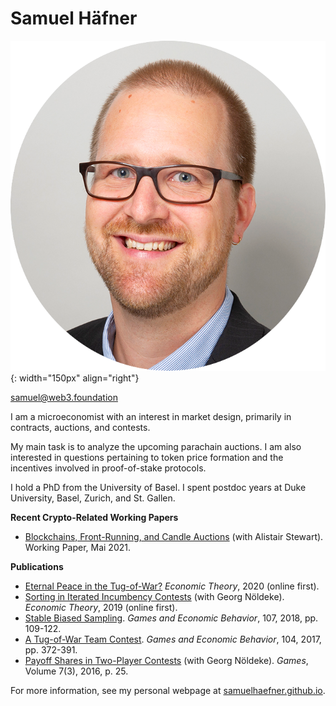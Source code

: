 # Samuel Häfner

![](samuel2.png){: width="150px" align="right"}

samuel@web3.foundation

I am a microeconomist with an interest in market design, primarily in contracts, auctions, and contests. 

My main task is to analyze the upcoming parachain auctions. I am also interested in questions pertaining to token price formation and the incentives involved in proof-of-stake protocols. 

I hold a PhD from the University of Basel. I spent postdoc years at Duke University, Basel, Zurich, and St. Gallen.

**Recent Crypto-Related Working Papers**

* [Blockchains, Front-Running, and Candle Auctions](https://ssrn.com/abstract=3846363) (with Alistair Stewart). Working Paper, Mai 2021.

**Publications** 

* [Eternal Peace in the Tug-of-War?](https://doi.org/10.1007/s00199-020-01287-9)&nbsp;*Economic Theory*, 2020 (online first).
* [Sorting in Iterated Incumbency Contests](https://doi.org/10.1007/s00199-019-01205-8) (with Georg Nöldeke). *Economic Theory*, 2019 (online first).
* [Stable Biased Sampling](https://doi.org/10.1016/j.geb.2017.11.006). *Games and Economic Behavior*, 107, 2018, pp. 109-122.
* [A Tug-of-War Team Contest](https://doi.org/10.1016/j.geb.2017.04.013). *Games and Economic Behavior*, 104, 2017, pp. 372-391.
* [Payoff Shares in Two-Player Contests](http://www.mdpi.com/2073-4336/7/3/25/pdf) (with Georg Nöldeke). *Games*, Volume 7(3), 2016, p. 25.

For more information, see my personal webpage at [samuelhaefner.github.io](https://samuelhaefner.github.io).
